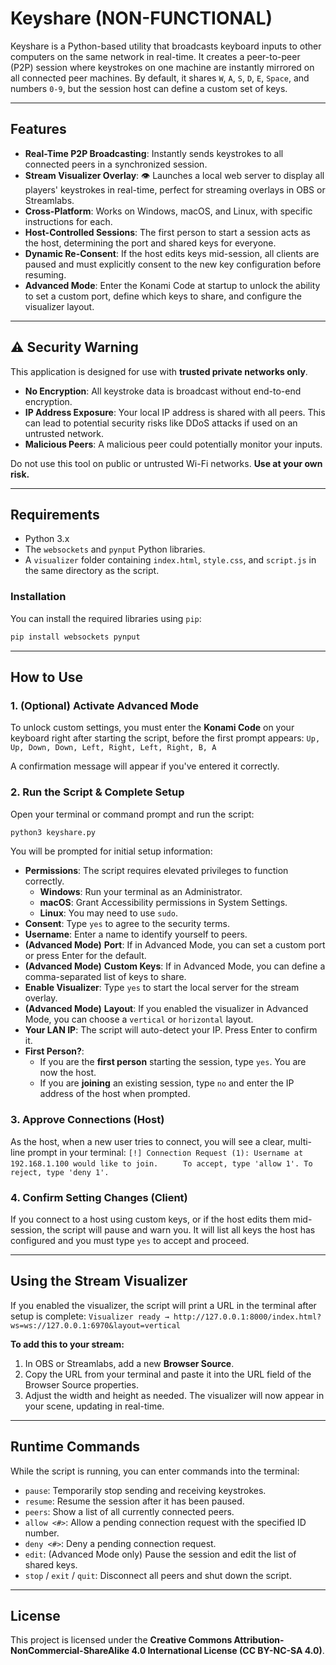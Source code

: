 # Keyshare (NON-FUNCTIONAL)

Keyshare is a Python-based utility that broadcasts keyboard inputs to other computers on the same network in real-time. It creates a peer-to-peer (P2P) session where keystrokes on one machine are instantly mirrored on all connected peer machines. By default, it shares `W`, `A`, `S`, `D`, `E`, `Space`, and numbers `0-9`, but the session host can define a custom set of keys.

-----

## Features

  * **Real-Time P2P Broadcasting**: Instantly sends keystrokes to all connected peers in a synchronized session.
  * **Stream Visualizer Overlay**: 👁️ Launches a local web server to display all players' keystrokes in real-time, perfect for streaming overlays in OBS or Streamlabs.
  * **Cross-Platform**: Works on Windows, macOS, and Linux, with specific instructions for each.
  * **Host-Controlled Sessions**: The first person to start a session acts as the host, determining the port and shared keys for everyone.
  * **Dynamic Re-Consent**: If the host edits keys mid-session, all clients are paused and must explicitly consent to the new key configuration before resuming.
  * **Advanced Mode**: Enter the Konami Code at startup to unlock the ability to set a custom port, define which keys to share, and configure the visualizer layout.

-----

## ⚠️ Security Warning

This application is designed for use with **trusted private networks only**.

  * **No Encryption**: All keystroke data is broadcast without end-to-end encryption.
  * **IP Address Exposure**: Your local IP address is shared with all peers. This can lead to potential security risks like DDoS attacks if used on an untrusted network.
  * **Malicious Peers**: A malicious peer could potentially monitor your inputs.

Do not use this tool on public or untrusted Wi-Fi networks. **Use at your own risk.**

-----

## Requirements

  * Python 3.x
  * The `websockets` and `pynput` Python libraries.
  * A `visualizer` folder containing `index.html`, `style.css`, and `script.js` in the same directory as the script.

### Installation

You can install the required libraries using `pip`:

```bash
pip install websockets pynput
```

-----

## How to Use

### 1\. (Optional) Activate Advanced Mode

To unlock custom settings, you must enter the **Konami Code** on your keyboard right after starting the script, before the first prompt appears:
`Up, Up, Down, Down, Left, Right, Left, Right, B, A`

A confirmation message will appear if you've entered it correctly.

### 2\. Run the Script & Complete Setup

Open your terminal or command prompt and run the script:

```bash
python3 keyshare.py
```

You will be prompted for initial setup information:

  * **Permissions**: The script requires elevated privileges to function correctly.
      * **Windows**: Run your terminal as an Administrator.
      * **macOS**: Grant Accessibility permissions in System Settings.
      * **Linux**: You may need to use `sudo`.
  * **Consent**: Type `yes` to agree to the security terms.
  * **Username**: Enter a name to identify yourself to peers.
  * **(Advanced Mode)** **Port**: If in Advanced Mode, you can set a custom port or press Enter for the default.
  * **(Advanced Mode)** **Custom Keys**: If in Advanced Mode, you can define a comma-separated list of keys to share.
  * **Enable Visualizer**: Type `yes` to start the local server for the stream overlay.
  * **(Advanced Mode)** **Layout**: If you enabled the visualizer in Advanced Mode, you can choose a `vertical` or `horizontal` layout.
  * **Your LAN IP**: The script will auto-detect your IP. Press Enter to confirm it.
  * **First Person?**:
      * If you are the **first person** starting the session, type `yes`. You are now the host.
      * If you are **joining** an existing session, type `no` and enter the IP address of the host when prompted.

### 3\. Approve Connections (Host)

As the host, when a new user tries to connect, you will see a clear, multi-line prompt in your terminal:
`[!] Connection Request (1): Username at 192.168.1.100 would like to join.`
`      To accept, type 'allow 1'. To reject, type 'deny 1'. `

### 4\. Confirm Setting Changes (Client)

If you connect to a host using custom keys, or if the host edits them mid-session, the script will pause and warn you. It will list all keys the host has configured and you must type `yes` to accept and proceed.

-----

## Using the Stream Visualizer

If you enabled the visualizer, the script will print a URL in the terminal after setup is complete:
`Visualizer ready → http://127.0.0.1:8000/index.html?ws=ws://127.0.0.1:6970&layout=vertical`

**To add this to your stream:**

1.  In OBS or Streamlabs, add a new **Browser Source**.
2.  Copy the URL from your terminal and paste it into the URL field of the Browser Source properties.
3.  Adjust the width and height as needed. The visualizer will now appear in your scene, updating in real-time.

-----

## Runtime Commands

While the script is running, you can enter commands into the terminal:

  * `pause`: Temporarily stop sending and receiving keystrokes.
  * `resume`: Resume the session after it has been paused.
  * `peers`: Show a list of all currently connected peers.
  * `allow <#>`: Allow a pending connection request with the specified ID number.
  * `deny <#>`: Deny a pending connection request.
  * `edit`: (Advanced Mode only) Pause the session and edit the list of shared keys.
  * `stop` / `exit` / `quit`: Disconnect all peers and shut down the script.

-----

## License

This project is licensed under the **Creative Commons Attribution-NonCommercial-ShareAlike 4.0 International License (CC BY-NC-SA 4.0)**.
